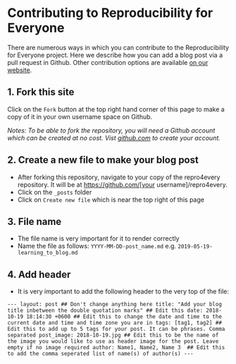 # Contributing to Reproducibility for Everyone

There are numerous ways in which you can contribute to the Reproducibility for Everyone project. Here we describe how you can add a blog 
post via a pull request in Github. Other contribution options are available [on our website]({{site.url}}/pages/contribute.html).

## 1. Fork this site

Click on the `Fork` button at the top right hand corner of this page to make a copy of it in your own username space on Github.

_Notes: To be able to fork the repository, you will need a Github account which can be created at no cost. Vist [github.com](https://github.com) to create your account._

## 2. Create a new file to make your blog post

- After forking this repository, navigate to your copy of the repro4every repository. It will be at https://github.com/[your username]/repro4every.
- Click on the `_posts` folder 
- Click on `Create new file` which is near the top right of this page


## 3. File name

- The file name is very important for it to render correctly
- Name the file as follows:
  `YYYY-MM-DD-post_name.md`
  e.g. `2019-05-19-learning_to_blog.md`
  
## 4. Add header

- It is very important to add the following header to the very top of the file:

`---
layout: post ## Don't change anything here
title: "Add your blog title inbetween the double quotation marks" ## Edit this
date: 2018-10-19 18:14:30 +0600 ## Edit this to change the date and time to the current date and time and time zone you are in
tags: [tag1, tag2] ## Edit this to add up to 5 tags for your post. It can be phrases. Comma separated
post_image: 2018-10-19.jpg ## Edit this to be the name of the image you would like to use as header image for the post. Leave empty if no image required
author: Name1, Name2, Name 3  ## Edit this to add the comma seperated list of name(s) of author(s)
---`
